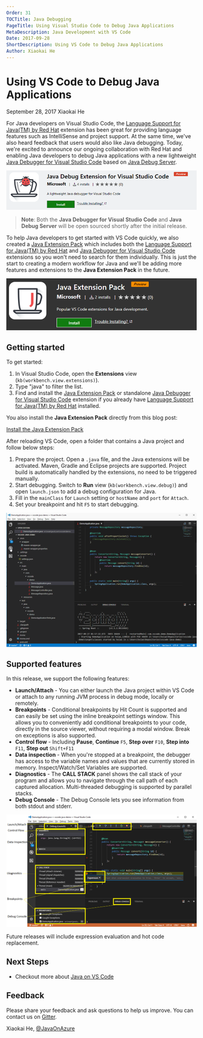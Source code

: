 ```yaml
---
Order: 31
TOCTitle: Java Debugging
PageTitle: Using Visual Studio Code to Debug Java Applications
MetaDescription: Java Development with VS Code
Date: 2017-09-28
ShortDescription: Using VS Code to Debug Java Applications
Author: Xiaokai He
---
```

# Using VS Code to Debug Java Applications

September 28, 2017 Xiaokai He

For Java developers on Visual Studio Code, the [Language Support for Java(TM) by Red Hat](https://marketplace.visualstudio.com/items?itemName=redhat.java) extension has been great for providing language features such as IntelliSense and project support. At the same time, we've also heard feedback that users would also like Java debugging. Today, we're excited to announce our ongoing collaboration with Red Hat and enabling Java developers to debug Java applications with a new lightweight [Java Debugger for Visual Studio Code](https://marketplace.visualstudio.com/items?itemName=vscjava.vscode-java-debug) based on [Java Debug Server](https://github.com/microsoft/java-debug).

![Java debug extension](java-debug-extension.png)

>**Note**: Both the **Java Debugger for Visual Studio Code** and **Java Debug Server** will be open sourced shortly after the initial release.

To help Java developers to get started with VS Code quickly, we also created a [Java Extension Pack](https://marketplace.visualstudio.com/items?itemName=vscjava.vscode-java-pack) which includes both the [Language Support for Java(TM) by Red Hat](https://marketplace.visualstudio.com/items?itemName=redhat.java) and [Java Debugger for Visual Studio Code](https://marketplace.visualstudio.com/items?itemName=vscjava.vscode-java-debug) extensions so you won't need to search for them individually. This is just the start to creating a modern workflow for Java and we'll be adding more features and extensions to the **Java Extension Pack** in the future.

![Java extension pack](java-extension-pack.png)

## Getting started

To get started:

1. In Visual Studio Code, open the **Extensions** view (`kb(workbench.view.extensions)`).
2. Type "java" to filter the list.
3. Find and install the [Java Extension Pack](https://marketplace.visualstudio.com/items?itemName=vscjava.vscode-java-pack) or standalone [Java Debugger for Visual Studio Code](https://marketplace.visualstudio.com/items?itemName=vscjava.vscode-java-debug) extension if you already have [Language Support for Java(TM) by Red Hat](https://marketplace.visualstudio.com/items?itemName=redhat.java) installed.

You also install the **Java Extension Pack** directly from this blog post:

<a class="tutorial-install-extension-btn" href="vscode:extension/vscjava.vscode-java-pack">Install the Java Extension Pack</a>

After reloading VS Code, open a folder that contains a Java project and follow below steps:

1. Prepare the project. Open a `.java` file, and the Java extensions will be activated. Maven, Gradle and Eclipse projects are supported. Project build is automatically handled by the extensions, no need to be triggered manually.
2. Start debugging. Switch to **Run** view (`kb(workbench.view.debug)`) and open `launch.json` to add a debug configuration for Java.
3. Fill in the `mainClass` for `Launch` setting or `hostName` and `port` for `Attach`.
4. Set your breakpoint and hit `F5` to start debugging.

![Debugging Java Application](java-debug.gif)

## Supported features

In this release, we support the following features:

- **Launch/Attach** - You can either launch the Java project within VS Code or attach to any running JVM process in debug mode, locally or remotely.
- **Breakpoints** - Conditional breakpoints by Hit Count is supported and can easily be set using the inline breakpoint settings window. This allows you to conveniently add conditional breakpoints to your code, directly in the source viewer, without requiring a modal window. Break on exceptions is also supported.
- **Control flow** - Including **Pause**, **Continue** `F5`, **Step over** `F10`, **Step into** `F11`, **Step out** `Shift+F11`
- **Data inspection** - When you're stopped at a breakpoint, the debugger has access to the variable names and values that are currently stored in memory. Inspect/Watch/Set Variables are supported.
- **Diagnostics** - The **CALL STACK** panel shows the call stack of your program and allows you to navigate through the call path of each captured allocation. Multi-threaded debugging is supported by parallel stacks.
- **Debug Console** - The Debug Console lets you see information from both stdout and stderr.

![Debugging Features](debug-features.png)

Future releases will include expression evaluation and hot code replacement.

## Next Steps

- Checkout more about [Java on VS Code](/docs/languages/java.md)

## Feedback

Please share your feedback and ask questions to help us improve. You can contact us on [Gitter](https://gitter.im/Microsoft/vscode-java-debug).

Xiaokai He, [@JavaOnAzure](https://twitter.com/JavaOnAzure)